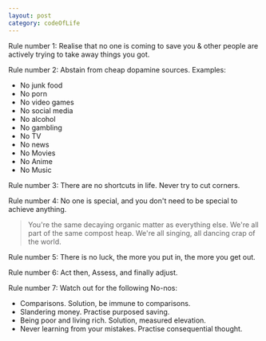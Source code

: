 ```yaml
---
layout: post
category: codeOfLife
---
```

Rule number 1:
Realise that no one is coming to save you & other people are actively trying to take away things you got.

Rule number 2:
Abstain from cheap dopamine sources.
Examples:
- No junk food
- No porn
- No video games
- No social media
- No alcohol
- No gambling
- No TV
- No news
- No Movies
- No Anime
- No Music

Rule number 3:
There are no shortcuts in life. Never try to cut corners.

Rule number 4:
No one is special, and you don't need to be special to achieve anything.
> You're the same decaying organic matter as everything else. We're all part of the same compost heap. We're all singing, all dancing crap of the world.

Rule number 5:
There is no luck, the more you put in, the more you get out.

Rule number 6:
Act then, Assess, and finally adjust.

Rule number 7:
Watch out for the following No-nos:
- Comparisons. Solution, be immune to comparisons.
- Slandering money. Practise purposed saving.
- Being poor and living rich. Solution, measured elevation.
- Never learning from your mistakes. Practise consequential thought.
